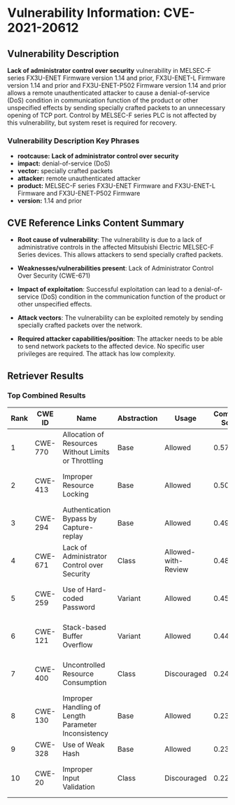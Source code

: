 # Vulnerability Information: CVE-2021-20612

## Vulnerability Description
**Lack of administrator control over security** vulnerability in MELSEC-F series FX3U-ENET Firmware version 1.14 and prior, FX3U-ENET-L Firmware version 1.14 and prior and FX3U-ENET-P502 Firmware version 1.14 and prior allows a remote unauthenticated attacker to cause a denial-of-service (DoS) condition in communication function of the product or other unspecified effects by sending specially crafted packets to an unnecessary opening of TCP port. Control by MELSEC-F series PLC is not affected by this vulnerability, but system reset is required for recovery.

### Vulnerability Description Key Phrases
- **rootcause:** **Lack of administrator control over security**
- **impact:** denial-of-service (DoS)
- **vector:** specially crafted packets
- **attacker:** remote unauthenticated attacker
- **product:** MELSEC-F series FX3U-ENET Firmware and FX3U-ENET-L Firmware and FX3U-ENET-P502 Firmware
- **version:** 1.14 and prior

## CVE Reference Links Content Summary
- **Root cause of vulnerability**: The vulnerability is due to a lack of administrative controls in the affected Mitsubishi Electric MELSEC-F Series devices. This allows attackers to send specially crafted packets.

- **Weaknesses/vulnerabilities present**: Lack of Administrator Control Over Security (CWE-671)

- **Impact of exploitation**: Successful exploitation can lead to a denial-of-service (DoS) condition in the communication function of the product or other unspecified effects.

- **Attack vectors**: The vulnerability can be exploited remotely by sending specially crafted packets over the network.

- **Required attacker capabilities/position**: The attacker needs to be able to send network packets to the affected device. No specific user privileges are required. The attack has low complexity.

## Retriever Results

### Top Combined Results

| Rank | CWE ID | Name | Abstraction | Usage | Combined Score | Retrievers | Individual Scores |
|------|--------|------|-------------|-------|---------------|------------|-------------------|
| 1 | CWE-770 | Allocation of Resources Without Limits or Throttling | Base | Allowed | 0.5707 | sparse, graph | sparse: 0.373, graph: 1.000 |
| 2 | CWE-413 | Improper Resource Locking | Base | Allowed | 0.5088 | dense, sparse | dense: 0.542, sparse: 0.415 |
| 3 | CWE-294 | Authentication Bypass by Capture-replay | Base | Allowed | 0.4957 | dense, sparse | dense: 0.536, sparse: 0.397 |
| 4 | CWE-671 | Lack of Administrator Control over Security | Class | Allowed-with-Review | 0.4837 | dense, sparse | dense: 0.655, sparse: 0.866 |
| 5 | CWE-259 | Use of Hard-coded Password | Variant | Allowed | 0.4538 | dense, sparse | dense: 0.529, sparse: 0.397 |
| 6 | CWE-121 | Stack-based Buffer Overflow | Variant | Allowed | 0.4428 | dense, sparse | dense: 0.531, sparse: 0.374 |
| 7 | CWE-400 | Uncontrolled Resource Consumption | Class | Discouraged | 0.2413 | dense, sparse | dense: 0.549, sparse: 0.462 |
| 8 | CWE-130 | Improper Handling of Length Parameter Inconsistency | Base | Allowed | 0.2351 | sparse | sparse: 0.411 |
| 9 | CWE-328 | Use of Weak Hash | Base | Allowed | 0.2324 | sparse | sparse: 0.406 |
| 10 | CWE-20 | Improper Input Validation | Class | Discouraged | 0.2262 | dense, sparse | dense: 0.518, sparse: 0.430 |

